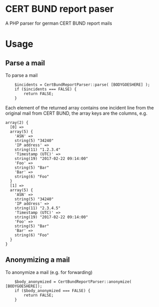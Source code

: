 # CERT BUND report paser
A PHP parser for german CERT BUND report mails

# Usage

## Parse a mail
To parse a mail

		$incidents = CertBundReportParser::parse( [BODYGOESHERE] );
		if ($incidents === FALSE) {
			return FALSE;
		}

Each element of the returned array contains one incident line from the original mail from CERT BUND, the array keys are the columns, e.g.

	array(2) {
	  [0] =>
	  array(5) {
	    'ASN' =>
	    string(5) "34240"
	    'IP address' =>
	    string(11) "1.2.3.4"
	    'Timestamp (UTC)' =>
	    string(19) "2017-02-22 09:14:00"
	    'Foo' =>
	    string(5) "Bar"
	    'Bar' =>
	    string(6) "Foo"
	  }
	  [1] =>
	  array(5) {
	    'ASN' =>
	    string(5) "34240"
	    'IP address' =>
	    string(11) "2.3.4.5"
	    'Timestamp (UTC)' =>
	    string(19) "2017-02-22 09:14:00"
	    'Foo' =>
	    string(5) "Bar"
	    'Bar' =>
	    string(6) "Foo"
	  }
	}

## Anonymizing a mail
To anonymize a mail (e.g. for forwarding)

		$body_anonymized = CertBundReportParser::anonymize( [BODYGOESHERE]);
		if ($body_anonymized === FALSE) {
			return FALSE;
		}
    
